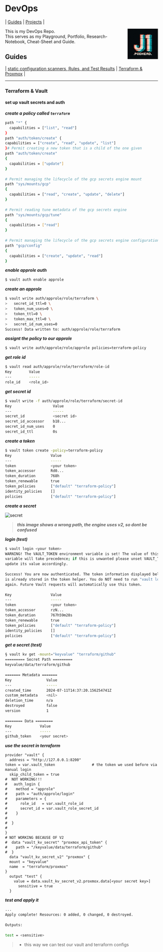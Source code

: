 
# DevOps



| [Guides](https://ji-podhead.github.io/DevOps/)  |  [Projects](https://github.com/ji-podhead/DevOps/blob/main/readme.md#projects)  |

<div align="center">
      <img src="https://github.com/ji-podhead/ji-podhead/blob/main/logo.jpg?raw=true" align="right" width="100" />
</div>

This is my DevOps Repo.  <br> This serves as my Playground, Portfolio, Research-Notebook, Cheat-Sheet and Guide. 

## Guides

| [static configuration scanners, Rules, and Test Results](https://github.com/ji-podhead/DevOps/blob/main/docs/automatic_checks/readme.md) |  [Terraform & Proxmox](https://ji-podhead.github.io/DevOps/guides/terraform%26proxmox)   |

---
### Terraform & Vault

#### set up vault secrets and auth

***create a policy called `terraform`***
```bash
path "*" {
  capabilities = ["list", "read"]
}
path "auth/token/create" {
capabilities = ["create", "read", "update", "list"]
}# Permit creating a new token that is a child of the one given
path "auth/token/create"
{
  capabilities = ["update"]
}

# Permit managing the lifecycle of the gcp secrets engine mount
path "sys/mounts/gcp"
{
  capabilities = ["read", "create", "update", "delete"]
}

# Permit reading tune metadata of the gcp secrets engine
path "sys/mounts/gcp/tune"
{
  capabilities = ["read"]
}

# Permit managing the lifecycle of the gcp secrets engine configuration
path "gcp/config"
{
  capabilities = ["create", "update", "read"]
}
```

***enable approle auth***

```bash
$ vault auth enable approle
```
***create an approle***
```bash
$ vault write auth/approle/role/terraform \
>   secret_id_ttl=0 \
>   token_num_uses=0 \
>   token_ttl=0 \
>   token_max_ttl=0 \
>   secret_id_num_uses=0
Success! Data written to: auth/approle/role/terraform
```
***assignt the policy to our approle***

```bash
$ vault write auth/approle/role/approle policies=terraform-policy
```
***get role id***

```bash
$ vault read auth/approle/role/terraform/role-id
Key        Value
---        -----
role_id    <role_id>
```
***get secret id***

```bash
$ vault write -f auth/approle/role/terraform/secret-id
Key                   Value
---                   -----
secret_id             <secret id>
secret_id_accessor    b18...
secret_id_num_uses    0
secret_id_ttl         0s
```

***create a token***

```bash
$ vault token create -policy=terraform-policy
Key                  Value
---                  -----
token                <your token>
token_accessor       Rd0...
token_duration       768h
token_renewable      true
token_policies       ["default" "terraform-policy"]
identity_policies    []
policies             ["default" "terraform-policy"]
````
***create a secret***

![secret](https://github.com/ji-podhead/DevOps/blob/main/docs/terraform&vault/vaul_secret.png?raw=true)
> ***this image shows a wrong path, the engine uses v2, so dont be confused***

***login (test)***

```bash
$ vault login <your token>
WARNING! The VAULT_TOKEN environment variable is set! The value of this
variable will take precedence; if this is unwanted please unset VAULT_TOKEN or
update its value accordingly.

Success! You are now authenticated. The token information displayed below
is already stored in the token helper. You do NOT need to run "vault login"
again. Future Vault requests will automatically use this token.

Key                  Value
---                  -----
token                <your token>
token_accessor       rzN...
token_duration       767h59m28s
token_renewable      true
token_policies       ["default" "terraform-policy"]
identity_policies    []
policies             ["default" "terraform-policy"]
```

***get a secret (test)***

```bash
§ vault kv get -mount="keyvalue" "terraform/github"
========= Secret Path =========
keyvalue/data/terraform/github

======= Metadata =======
Key                Value
---                -----
created_time       2024-07-11T14:37:20.156254741Z
custom_metadata    <nil>
deletion_time      n/a
destroyed          false
version            1

======== Data ========
Key             Value
---             -----
github_token    <your secret>
```

***use the secret in terraform***

```hcl
provider "vault" {
  address = "http://127.0.0.1:8200"
token = var.vault_token                 # the token we used before via manual login
  skip_child_token = true 
#  NOT WORKING!!!
#   auth_login {
#    method = "approle"
#    path = "auth/approle/login"
#    parameters = {
#      role_id   = var.vault_role_id
#      secret_id = var.vault_role_secret_id
#    }
#    
#  }
#
}
# NOT WORKING BECAUSE OF V2
#  data "vault_kv_secret" "proxmox_api_token" {
#    path = "/keyvalue/data/terraform/github"
#  }
  data "vault_kv_secret_v2" "proxmox" {
  mount = "keyvalue"
  name  = "terraform/proxmox"
}
  output "test" {
    value = data.vault_kv_secret_v2.proxmox.data[<your secret key>]
      sensitive = true
  }
```

***test and apply it***


```bash
...
Apply complete! Resources: 0 added, 0 changed, 0 destroyed.

Outputs:

test = <sensitive>
```
> - this way  we can test our vault and terraform configs

